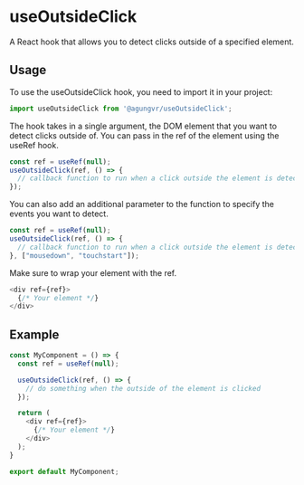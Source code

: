 # useOutsideClick

A React hook that allows you to detect clicks outside of a specified element.

## Usage

To use the useOutsideClick hook, you need to import it in your project:

```ts
import useOutsideClick from '@agungvr/useOutsideClick';
```

The hook takes in a single argument, the DOM element that you want to detect clicks outside of. You can pass in the ref of the element using the useRef hook.

```ts
const ref = useRef(null);
useOutsideClick(ref, () => {
  // callback function to run when a click outside the element is detected
});
```

You can also add an additional parameter to the function to specify the events you want to detect.

```ts
const ref = useRef(null);
useOutsideClick(ref, () => {
  // callback function to run when a click outside the element is detected
}, ["mousedown", "touchstart"]);
```

Make sure to wrap your element with the ref.

```ts
<div ref={ref}>
  {/* Your element */}
</div>
```

## Example

```ts
const MyComponent = () => {
  const ref = useRef(null);

  useOutsideClick(ref, () => {
    // do something when the outside of the element is clicked
  });

  return (
    <div ref={ref}>
      {/* Your element */}
    </div>
  );
}

export default MyComponent;
```